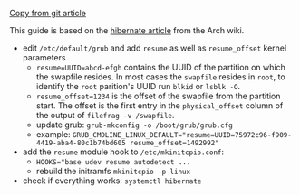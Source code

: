 [Copy from git article](https://gist.github.com/klingtnet/c972b8182e4e2818d6d551b0cbeac44b)

This guide is based on the [hibernate article](https://wiki.archlinux.org/index.php/Power_management/Suspend_and_hibernate#Hibernation) from the Arch wiki.

- edit `/etc/default/grub` and add `resume` as well as `resume_offset` kernel parameters
  - `resume=UUID=abcd-efgh` contains the UUID of the partition on which the swapfile resides. In most cases the `swapfile` resides in `root`, to identify the `root` parition's UUID run `blkid` or `lsblk -O`.
  - `resume_offset=1234` is the offset of the swapfile from the partition start. The offset is the first entry in the `physical_offset` column of the output of `filefrag -v /swapfile`.
  - update grub: `grub-mkconfig -o /boot/grub/grub.cfg`
  - example: `GRUB_CMDLINE_LINUX_DEFAULT="resume=UUID=75972c96-f909-4419-aba4-80c1b74bd605 resume_offset=1492992"`
- add the `resume` module hook to `/etc/mkinitcpio.conf`:
  - `HOOKS="base udev resume autodetect ...`
  - rebuild the initramfs `mkinitcpio -p linux`
- check if everything works: `systemctl hibernate`
